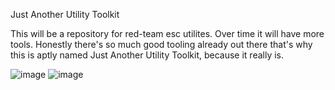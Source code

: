 Just Another Utility Toolkit

This will be a repository for red-team esc utilites. Over time it will have more tools. Honestly there's so much good tooling already out there that's why this is aptly named Just Another Utility Toolkit, because it really is.

![image](https://user-images.githubusercontent.com/5248937/131967173-1f0ac7e1-33ba-4c8e-967a-71807de92af0.png)
![image](https://user-images.githubusercontent.com/5248937/131967262-485028ca-6104-4a21-9cac-03f7f249a571.png)

